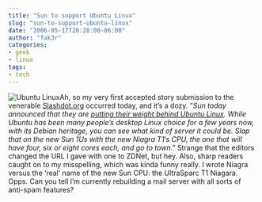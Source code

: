 ```yaml
---
title: "Sun to support Ubuntu Linux"
slug: "sun-to-support-ubuntu-linux"
date: "2006-05-17T20:28:00-06:00"
author: "fak3r"
categories:
- geek
- linux
tags:
- tech
---
```


![Ubuntu Linux](http://fak3r.com/wp-content/uploads/2006/06/ubuntu-logo.png)Ah, so my very first accepted story submission to the venerable [Slashdot.org](http://slashdot.org/) occurred today, and it’s a dozy.  ”_Sun today announced that they are [putting their weight behind Ubuntu Linux](http://www.zdnet.com.au/news/software/soa/Sun_flirts_with_Ubuntu/0,2000061733,39256815,00.htm).  While Ubuntu has been many people’s desktop Linux choice for a few years now, with its Debian heritage, you can see what kind of server it could be.  Slap that on the new Sun 1Us with the new Niagra T1’s CPU, the one that will have four, six or eight cores each, and go to town_.”  Strange that the editors changed the URL I gave with one to ZDNet, but hey.  Also, sharp readers caught on to my misspelling, which was kinda funny really.  I wrote Niagra versus the ‘real’ name of the new Sun CPU: the UltraSparc T1 Niagara.  Opps.  Can you tell I’m currently rebuilding a mail server with all sorts of anti-spam features?
